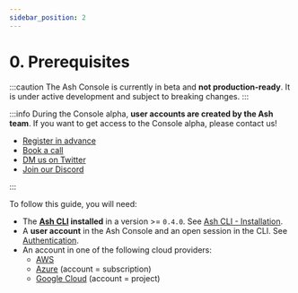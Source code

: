 ```yaml
---
sidebar_position: 2
---
```


# 0. Prerequisites

:::caution
The Ash Console is currently in beta and **not production-ready**. It is under active development and subject to breaking changes.
:::

:::info
During the Console alpha, **user accounts are created by the Ash team**. If you want to get access to the Console alpha, please contact us!

- [Register in advance](https://forms.gle/m66KkKT8FC2Jb9Y97)
- [Book a call](https://calendly.com/ash-e36knots)
- [DM us on Twitter](https://twitter.com/ash_avax)
- [Join our Discord](https://discord.gg/7xSEzC2n7v)

:::

To follow this guide, you will need:

- The **[Ash CLI](/docs/toolkit/ash-cli/introduction) installed** in a version >= `0.4.0`. See [Ash CLI - Installation](/docs/toolkit/ash-cli/installation).
- A **user account** in the Ash Console and an open session in the CLI. See [Authentication](/docs/console/reference/authentication).
- An account in one of the following cloud providers:
  - [AWS](https://aws.amazon.com/)
  - [Azure](https://azure.microsoft.com/) (account = subscription)
  - [Google Cloud](https://cloud.google.com/) (account = project)

